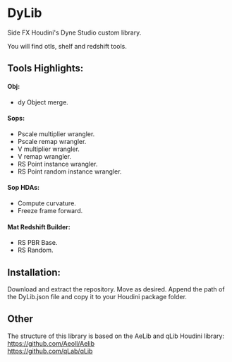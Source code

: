 # DyLib
Side FX Houdini's Dyne Studio custom library.

You will find otls, shelf and redshift tools.

## Tools Highlights:

#### Obj:

* dy Object merge.

#### Sops:

* Pscale multiplier wrangler.  
* Pscale remap wrangler.  
* V multiplier wrangler.  
* V remap wrangler.  
* RS Point instance wrangler.  
* RS Point random instance wrangler. 
 
#### Sop HDAs:

* Compute curvature.  
* Freeze frame forward.  

#### Mat Redshift Builder:
* RS PBR Base.  
* RS Random.  

## Installation:
Download and extract the repository. Move as desired.
Append the path of the DyLib.json file and copy it to your Houdini package folder.

## Other

The structure of this library is based on the AeLib and qLib Houdini library:  
https://github.com/Aeoll/Aelib  
https://github.com/qLab/qLib

